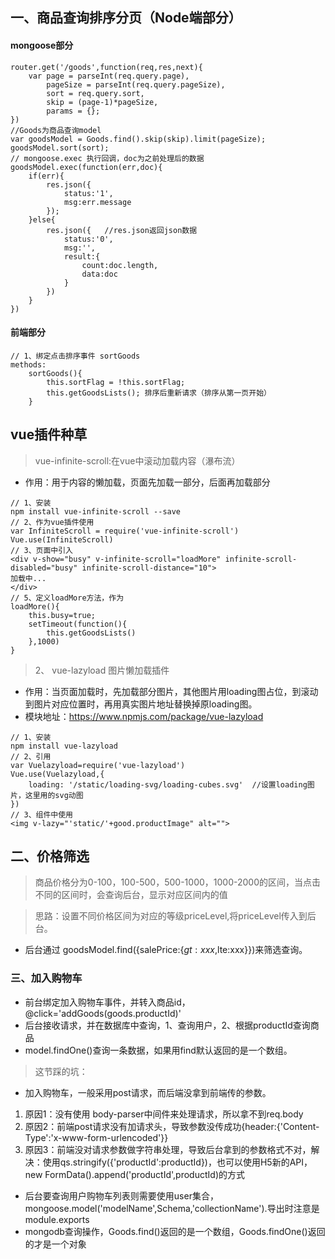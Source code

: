 ## 一、商品查询排序分页（Node端部分）
#### mongoose部分
```
router.get('/goods',function(req,res,next){
    var page = parseInt(req.query.page),
        pageSize = parseInt(req.query.pageSize),
        sort = req.query.sort,
        skip = (page-1)*pageSize,
        params = {};
})
//Goods为商品查询model
var goodsModel = Goods.find().skip(skip).limit(pageSize); 
goodsModel.sort(sort);
// mongoose.exec 执行回调，doc为之前处理后的数据
goodsModel.exec(function(err,doc){
    if(err){
        res.json({
            status:'1',
            msg:err.message
        });
    }else{
        res.json({   //res.json返回json数据
            status:'0',
            msg:'',
            result:{
                count:doc.length,
                data:doc
            }
        })
    }
})

```
#### 前端部分
```
// 1、绑定点击排序事件 sortGoods
methods:
    sortGoods(){
        this.sortFlag = !this.sortFlag;
        this.getGoodsLists(); 排序后重新请求（排序从第一页开始）
    }
```
## vue插件种草
> vue-infinite-scroll:在vue中滚动加载内容（瀑布流）
- 作用：用于内容的懒加载，页面先加载一部分，后面再加载部分
```
// 1、安装
npm install vue-infinite-scroll --save
// 2、作为vue插件使用
var InfiniteScroll = require('vue-infinite-scroll')
Vue.use(InfiniteScroll)
// 3、页面中引入
<div v-show="busy" v-infinite-scroll="loadMore" infinite-scroll-disabled="busy" infinite-scroll-distance="10">
加载中...
</div>
// 5、定义loadMore方法，作为
loadMore(){
    this.busy=true;
    setTimeout(function(){
        this.getGoodsLists()
    },1000)
}
```

> 2、 vue-lazyload  图片懒加载插件
- 作用：当页面加载时，先加载部分图片，其他图片用loading图占位，到滚动到图片对应位置时，再用真实图片地址替换掉原loading图。
- 模块地址：https://www.npmjs.com/package/vue-lazyload

```
// 1、安装
npm install vue-lazyload
// 2、引用
var Vuelazyload=require('vue-lazyload')
Vue.use(Vuelazyload,{
    loading: '/static/loading-svg/loading-cubes.svg'  //设置loading图片，这里用的svg动图
})
// 3、组件中使用
<img v-lazy="'static/'+good.productImage" alt="">
```
## 二、价格筛选

> 商品价格分为0-100，100-500，500-1000，1000-2000的区间，当点击不同的区间时，会查询后台，显示对应区间内的值

> 思路：设置不同价格区间为对应的等级priceLevel,将priceLevel传入到后台。
- 后台通过 goodsModel.find({salePrice:{$gt:xxx,$lte:xxx}})来筛选查询。

### 三、加入购物车
- 前台绑定加入购物车事件，并转入商品id，@click='addGoods(goods.productId)'
- 后台接收请求，并在数据库中查询，1、查询用户，2、根据productId查询商品
- model.findOne()查询一条数据，如果用find默认返回的是一个数组。

> 这节踩的坑：
- 加入购物车，一般采用post请求，而后端没拿到前端传的参数。
1. 原因1：没有使用 body-parser中间件来处理请求，所以拿不到req.body
2. 原因2：前端post请求没有加请求头，导致参数没传成功{header:{'Content-Type':'x-www-form-urlencoded'}}
3. 原因3：前端没对请求参数做字符串处理，导致后台拿到的参数格式不对，解决：使用qs.stringify({'productId':productId})，也可以使用H5新的API，new FormData().append('productId',productId)的方式

- 后台要查询用户购物车列表则需要使用user集合，mongoose.model('modelName',Schema,'collectionName').导出时注意是 module.exports
- mongodb查询操作，Goods.find()返回的是一个数组，Goods.findOne()返回的才是一个对象
